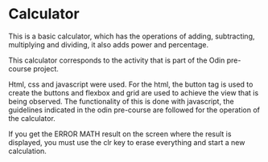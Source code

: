 # Calculator
This is a basic calculator, which has the operations of adding, subtracting, multiplying and dividing, it also adds power and percentage.

This calculator corresponds to the activity that is part of the Odin pre-course project.

Html, css and javascript were used. For the html, the button tag is used to create the buttons and flexbox and grid are used to achieve the view that is being observed. The functionality of this is done with javascript, the guidelines indicated in the odin pre-course are followed for the operation of the calculator.

If you get the ERROR MATH result on the screen where the result is displayed, you must use the clr key to erase everything and start a new calculation.

